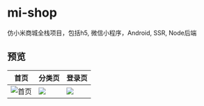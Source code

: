 # mi-shop
仿小米商城全栈项目，包括h5, 微信小程序，Android, SSR, Node后端

## 预览

<!-- <img src="../跨端小米商城/images/首页.png">
<img src="../跨端小米商城/images/分类页.png">
<img src="../跨端小米商城/images/登录注册页.png"> -->

| 首页                                     | 分类页                                   | 登录页                                 |
| ---------------------------------------- | ---------------------------------------- | -------------------------------------- |
| ![首页](../跨端小米商城/images/home.png) | ![](../跨端小米商城/images/category.png) | ![](../跨端小米商城/images/signup.png) |
